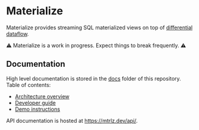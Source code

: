 # Materialize

Materialize provides streaming SQL materialized views on top of
[differential dataflow].

⚠️  Materialize is a work in progress. Expect things to break frequently. ⚠️

[differential dataflow]: https://github.com/TimelyDataflow/differential-dataflow

## Documentation

High level documentation is stored in the [docs](docs) folder of this
repository. Table of contents:

  * [Architecture overview](doc/architecture.md)
  * [Developer guide](doc/develop.md)
  * [Demo instructions](doc/demo.md)

API documentation is hosted at <https://mtrlz.dev/api/>.
